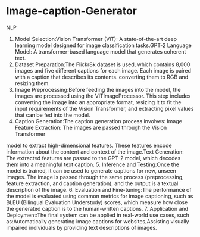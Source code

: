 # Image-caption-Generator
NLP
1. Model Selection:Vision Transformer (ViT): A state-of-the-art deep learning
model designed for image classification tasks.GPT-2 Language Model: A
transformer-based language model that generates coherent text.
2. Dataset Preparation:The Flickr8k dataset is used, which contains 8,000 images
and five different captions for each image. Each image is paired with a caption that
describes its contents. converting them to RGB and resizing them.
3. Image Preprocessing:Before feeding the images into the model, the images are
processed using the ViTImageProcessor. This step includes converting the image
into an appropriate format, resizing it to fit the input requirements of the Vision
Transformer, and extracting pixel values that can be fed into the model.
4. Caption Generation:The caption generation process involves:
Image Feature Extraction: The images are passed through the Vision Transformer

model to extract high-dimensional features. These features encode information
about the content and context of the image.Text Generation: The extracted features
are passed to the GPT-2 model, which decodes them into a meaningful text caption.
5. Inference and Testing:Once the model is trained, it can be used to generate
captions for new, unseen images. The image is passed through the same process
(preprocessing, feature extraction, and caption generation), and the output is a
textual description of the image.
6. Evaluation and Fine-tuning:The performance of the model is evaluated using
common metrics for image captioning, such as BLEU (Bilingual Evaluation
Understudy) scores, which measure how close the generated caption is to the
human-written captions.
7. Application and Deployment:The final system can be applied in real-world use
cases, such as:Automatically generating image captions for websites,Assisting
visually impaired individuals by providing text descriptions of images.
